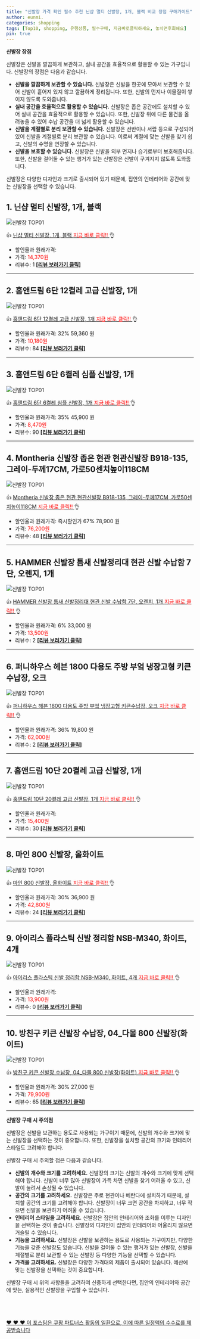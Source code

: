 ```yaml
---
title: "신발장 가격 확인 필수 추천 닌샵 멀티 신발장, 1개, 블랙 비교 장점 구매가이드"
author: eunmi.
categories: shopping
tags: [Top10, shopping, 유행상품, 필수구매, 지금바로클릭하세요, 놓치면후회해요]
pin: true
---
```

**신발장 장점**

신발장은 신발을 깔끔하게 보관하고, 실내 공간을 효율적으로 활용할 수 있는 가구입니다. 신발장의 장점은 다음과 같습니다.

* **신발을 깔끔하게 보관할 수 있습니다.** 신발장은 신발을 한곳에 모아서 보관할 수 있어 신발이 흩어져 있지 않고 깔끔하게 정리됩니다. 또한, 신발의 먼지나 이물질이 쌓이지 않도록 도와줍니다.
* **실내 공간을 효율적으로 활용할 수 있습니다.** 신발장은 좁은 공간에도 설치할 수 있어 실내 공간을 효율적으로 활용할 수 있습니다. 또한, 신발장 위에 다른 물건을 올려놓을 수 있어 수납 공간을 더 넓게 활용할 수 있습니다.
* **신발을 계절별로 분리 보관할 수 있습니다.** 신발장은 선반이나 서랍 등으로 구성되어 있어 신발을 계절별로 분리 보관할 수 있습니다. 이로써 계절에 맞는 신발을 찾기 쉽고, 신발의 수명을 연장할 수 있습니다.
* **신발을 보호할 수 있습니다.** 신발장은 신발을 외부 먼지나 습기로부터 보호해줍니다. 또한, 신발을 걸어둘 수 있는 행거가 있는 신발장은 신발이 구겨지지 않도록 도와줍니다.

신발장은 다양한 디자인과 크기로 출시되어 있기 때문에, 집안의 인테리어와 공간에 맞는 신발장을 선택할 수 있습니다.

   

## 1. 닌샵 멀티 신발장, 1개, 블랙

![신발장 TOP01](https://thumbnail6.coupangcdn.com/thumbnails/remote/230x230ex/image/retail/images/4718973587588324-073774f4-ebea-41fe-83c3-b901248271e7.jpg)


👍 [닌샵 멀티 신발장, 1개, 블랙 <font color=red> 지금 바로 클릭!! </font> ](https://link.coupang.com/re/AFFSDP?lptag=AF3617701&subid=GithubCoopas&pageKey=6631506574&traceid=V0-153&itemId=15119673842&vendorItemId=82341422950) 👌 


- 할인율과 원래가격: 
- 가격: <span style='color:red'>14,370원</span>
- 리뷰수: 1  [**[리뷰 보러가기 클릭]**](https://link.coupang.com/re/AFFSDP?lptag=AF3617701&subid=GithubCoopas&pageKey=6631506574&traceid=V0-153&itemId=15119673842&vendorItemId=82341422950)

---


   

## 2. 홈앤드림 6단 12켤레 고급 신발장, 1개

![신발장 TOP01](https://thumbnail6.coupangcdn.com/thumbnails/remote/230x230ex/image/retail/images/2020/10/27/19/4/08d4eb3e-4995-49e0-b070-c3434c5008f8.jpg)


👍 [홈앤드림 6단 12켤레 고급 신발장, 1개 <font color=red> 지금 바로 클릭!! </font> ](https://link.coupang.com/re/AFFSDP?lptag=AF3617701&subid=GithubCoopas&pageKey=2322546585&traceid=V0-153&itemId=4011596833&vendorItemId=71995809534) 👌 


- 할인율과 원래가격: 32%  59,360   원
- 가격: <span style='color:red'>10,180원</span>
- 리뷰수: 84  [**[리뷰 보러가기 클릭]**](https://link.coupang.com/re/AFFSDP?lptag=AF3617701&subid=GithubCoopas&pageKey=2322546585&traceid=V0-153&itemId=4011596833&vendorItemId=71995809534)

---


   

## 3. 홈앤드림 6단 6켤레 심플 신발장, 1개

![신발장 TOP01](https://thumbnail9.coupangcdn.com/thumbnails/remote/230x230ex/image/retail/images/2020/10/27/19/8/ba440669-858a-4e6a-8939-683f6d8df9a3.jpg)


👍 [홈앤드림 6단 6켤레 심플 신발장, 1개 <font color=red> 지금 바로 클릭!! </font> ](https://link.coupang.com/re/AFFSDP?lptag=AF3617701&subid=GithubCoopas&pageKey=2322546566&traceid=V0-153&itemId=4011596778&vendorItemId=71995809505) 👌 


- 할인율과 원래가격: 35%  45,900   원
- 가격: <span style='color:red'>8,470원</span>
- 리뷰수: 90  [**[리뷰 보러가기 클릭]**](https://link.coupang.com/re/AFFSDP?lptag=AF3617701&subid=GithubCoopas&pageKey=2322546566&traceid=V0-153&itemId=4011596778&vendorItemId=71995809505)

---


   

## 4. Montheria 신발장 좁은 현관 현관신발장 B918-135, 그레이-두께17CM, 가로50센치높이118CM

![신발장 TOP01](https://thumbnail7.coupangcdn.com/thumbnails/remote/230x230ex/image/vendor_inventory/1ae5/a42893b51847f6454e0459bf62fd18e206c1004dc4a39eeb1757dce06902.jpg)


👍 [Montheria 신발장 좁은 현관 현관신발장 B918-135, 그레이-두께17CM, 가로50센치높이118CM <font color=red> 지금 바로 클릭!! </font> ](https://link.coupang.com/re/AFFSDP?lptag=AF3617701&subid=GithubCoopas&pageKey=7544418510&traceid=V0-153&itemId=19840299839&vendorItemId=86941839486) 👌 


- 할인율과 원래가격: 즉시할인가 67%  78,900   원
- 가격: <span style='color:red'>76,200원</span>
- 리뷰수: 48  [**[리뷰 보러가기 클릭]**](https://link.coupang.com/re/AFFSDP?lptag=AF3617701&subid=GithubCoopas&pageKey=7544418510&traceid=V0-153&itemId=19840299839&vendorItemId=86941839486)

---


   

## 5. HAMMER 신발장 틈새 신발정리대 현관 신발 수납함 7단, 오렌지, 1개

![신발장 TOP01](https://thumbnail8.coupangcdn.com/thumbnails/remote/230x230ex/image/vendor_inventory/289c/9604ddf31624e221b42f1c7c73e1e4d24392edb3bb4021c2bad69e56f0d9.jpg)


👍 [HAMMER 신발장 틈새 신발정리대 현관 신발 수납함 7단, 오렌지, 1개 <font color=red> 지금 바로 클릭!! </font> ](https://link.coupang.com/re/AFFSDP?lptag=AF3617701&subid=GithubCoopas&pageKey=7694667690&traceid=V0-153&itemId=20104577590&vendorItemId=84885851471) 👌 


- 할인율과 원래가격: 6%  33,000   원
- 가격: <span style='color:red'>13,500원</span>
- 리뷰수: 2  [**[리뷰 보러가기 클릭]**](https://link.coupang.com/re/AFFSDP?lptag=AF3617701&subid=GithubCoopas&pageKey=7694667690&traceid=V0-153&itemId=20104577590&vendorItemId=84885851471)

---


   

## 6. 퍼니하우스 헤븐 1800 다용도 주방 부엌 냉장고형 키큰수납장, 오크

![신발장 TOP01](https://thumbnail7.coupangcdn.com/thumbnails/remote/230x230ex/image/vendor_inventory/e476/bc6696fc34f7c3b395270de982f48303f87228bf32a517d314180f2da8c2.jpg)


👍 [퍼니하우스 헤븐 1800 다용도 주방 부엌 냉장고형 키큰수납장, 오크 <font color=red> 지금 바로 클릭!! </font> ](https://link.coupang.com/re/AFFSDP?lptag=AF3617701&subid=GithubCoopas&pageKey=99634426&traceid=V0-153&itemId=304746219&vendorItemId=3751467803) 👌 


- 할인율과 원래가격: 36%  19,800   원
- 가격: <span style='color:red'>62,000원</span>
- 리뷰수: 2  [**[리뷰 보러가기 클릭]**](https://link.coupang.com/re/AFFSDP?lptag=AF3617701&subid=GithubCoopas&pageKey=99634426&traceid=V0-153&itemId=304746219&vendorItemId=3751467803)

---


   

## 7. 홈앤드림 10단 20켤레 고급 신발장, 1개

![신발장 TOP01](https://thumbnail6.coupangcdn.com/thumbnails/remote/230x230ex/image/retail/images/2020/10/27/19/8/8533e1cf-df0a-432f-9c72-125d8ad119f9.jpg)


👍 [홈앤드림 10단 20켤레 고급 신발장, 1개 <font color=red> 지금 바로 클릭!! </font> ](https://link.coupang.com/re/AFFSDP?lptag=AF3617701&subid=GithubCoopas&pageKey=2322546528&traceid=V0-153&itemId=4011596733&vendorItemId=71995809405) 👌 


- 할인율과 원래가격: 
- 가격: <span style='color:red'>15,400원</span>
- 리뷰수: 30  [**[리뷰 보러가기 클릭]**](https://link.coupang.com/re/AFFSDP?lptag=AF3617701&subid=GithubCoopas&pageKey=2322546528&traceid=V0-153&itemId=4011596733&vendorItemId=71995809405)

---


   

## 8. 마인 800 신발장, 올화이트

![신발장 TOP01](https://thumbnail8.coupangcdn.com/thumbnails/remote/230x230ex/image/rs_quotation_api/qg7ziqtt/4fc0c1cb24464fa19bb12bedede0a577.jpg)


👍 [마인 800 신발장, 올화이트 <font color=red> 지금 바로 클릭!! </font> ](https://link.coupang.com/re/AFFSDP?lptag=AF3617701&subid=GithubCoopas&pageKey=6630990541&traceid=V0-153&itemId=15116092999&vendorItemId=82337884954) 👌 


- 할인율과 원래가격: 30%  36,900   원
- 가격: <span style='color:red'>42,800원</span>
- 리뷰수: 24  [**[리뷰 보러가기 클릭]**](https://link.coupang.com/re/AFFSDP?lptag=AF3617701&subid=GithubCoopas&pageKey=6630990541&traceid=V0-153&itemId=15116092999&vendorItemId=82337884954)

---


   

## 9. 아이리스 플라스틱 신발 정리함 NSB-M340, 화이트, 4개

![신발장 TOP01](https://thumbnail6.coupangcdn.com/thumbnails/remote/230x230ex/image/retail/images/4097435324101376-170e6062-f9f9-4a37-88ee-89c7e9700d26.jpg)


👍 [아이리스 플라스틱 신발 정리함 NSB-M340, 화이트, 4개 <font color=red> 지금 바로 클릭!! </font> ](https://link.coupang.com/re/AFFSDP?lptag=AF3617701&subid=GithubCoopas&pageKey=290762385&traceid=V0-153&itemId=920008184&vendorItemId=5291281492) 👌 


- 할인율과 원래가격: 
- 가격: <span style='color:red'>13,900원</span>
- 리뷰수: 0  [**[리뷰 보러가기 클릭]**](https://link.coupang.com/re/AFFSDP?lptag=AF3617701&subid=GithubCoopas&pageKey=290762385&traceid=V0-153&itemId=920008184&vendorItemId=5291281492)

---


   

## 10. 방친구 키큰 신발장 수납장, 04_다몰 800 신발장(화이트)

![신발장 TOP01](https://thumbnail10.coupangcdn.com/thumbnails/remote/230x230ex/image/vendor_inventory/3899/a15ea47b8459e563d169c8f593c7752abe56167fecaf97ada711a5ab4070.png)


👍 [방친구 키큰 신발장 수납장, 04_다몰 800 신발장(화이트) <font color=red> 지금 바로 클릭!! </font> ](https://link.coupang.com/re/AFFSDP?lptag=AF3617701&subid=GithubCoopas&pageKey=34377053&traceid=V0-153&itemId=128283548&vendorItemId=3265772174) 👌 


- 할인율과 원래가격: 30%  27,000   원
- 가격: <span style='color:red'>79,900원</span>
- 리뷰수: 65  [**[리뷰 보러가기 클릭]**](https://link.coupang.com/re/AFFSDP?lptag=AF3617701&subid=GithubCoopas&pageKey=34377053&traceid=V0-153&itemId=128283548&vendorItemId=3265772174)

---
**신발장 구매 시 주의점**

신발장은 신발을 보관하는 용도로 사용되는 가구이기 때문에, 신발의 개수와 크기에 맞는 신발장을 선택하는 것이 중요합니다. 또한, 신발장을 설치할 공간의 크기와 인테리어 스타일도 고려해야 합니다.

신발장 구매 시 주의할 점은 다음과 같습니다.

* **신발의 개수와 크기를 고려하세요.** 신발장의 크기는 신발의 개수와 크기에 맞게 선택해야 합니다. 신발이 너무 많아 신발장이 가득 차면 신발을 찾기 어려울 수 있고, 신발이 눌려서 손상될 수 있습니다.
* **공간의 크기를 고려하세요.** 신발장은 주로 현관이나 베란다에 설치하기 때문에, 설치할 공간의 크기를 고려해야 합니다. 신발장이 너무 크면 공간을 차지하고, 너무 작으면 신발을 보관하기 어려울 수 있습니다.
* **인테리어 스타일을 고려하세요.** 신발장은 집안의 인테리어와 조화를 이루는 디자인을 선택하는 것이 좋습니다. 신발장의 디자인이 집안의 인테리어와 어울리지 않으면 거슬릴 수 있습니다.
* **기능을 고려하세요.** 신발장은 신발을 보관하는 용도로 사용되는 가구이지만, 다양한 기능을 갖춘 신발장도 있습니다. 신발을 걸어둘 수 있는 행거가 있는 신발장, 신발을 계절별로 분리 보관할 수 있는 신발장 등 다양한 기능을 선택할 수 있습니다.
* **가격을 고려하세요.** 신발장은 다양한 가격대의 제품이 출시되어 있습니다. 예산에 맞는 신발장을 선택하는 것이 중요합니다.

신발장 구매 시 위의 사항들을 고려하여 신중하게 선택한다면, 집안의 인테리어와 공간에 맞는, 실용적인 신발장을 구입할 수 있습니다.<br><br><br><br><br> [ ❤ ❤ ❤ 이 포스팅은 쿠팡 파트너스 활동의 일환으로, 이에 따른 일정액의 수수료를 제공받습니다](https://link.coupang.com/a/bcEFyh)